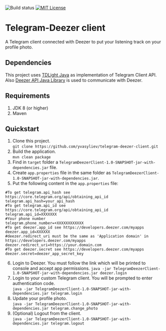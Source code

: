 ![Build status](https://github.com/yvasyliev/telegram-deezer-client/actions/workflows/build-maven-project.yml/badge.svg?branch=main)
[![MIT License](http://img.shields.io/badge/license-MIT-blue.svg?style=flat)](https://github.com/yvasyliev/telegram-deezer-client/blob/main/LICENSE)
# Telegram-Deezer client
A Telegram client connected with Deezer to put your listening track on your profile photo.

## Dependencies
This project uses [TDLight Java](https://github.com/tdlight-team/tdlight-java) as implementation of Telegram Client API.<br/>
Also [Deezer API Java Library](https://github.com/yvasyliev/deezer-api) is used to communicate with Deezer.
## Requirements
1. JDK 8 (or higher)
2. Maven

## Quickstart
1. Clone this project.<br/>
   `git clone https://github.com/yvasyliev/telegram-deezer-client.git`
2. Build the application.<br/>
   `mvn clean package`
3. Find in `target` folder a `TelegramDeezerClient-1.0-SNAPSHOT-jar-with-dependencies.jar` file.<br/>
4. Create `app.properties` file in the same folder as `TelegramDeezerClient-1.0-SNAPSHOT-jar-with-dependencies.jar`.<br/>
5. Put the following content in the `app.properties` file:<br/>
```properties
#To get telegram.api_hash see https://core.telegram.org/api/obtaining_api_id
telegram.api_hash=your_api_hash
#To get telegram.api_id see https://core.telegram.org/api/obtaining_api_id
telegram.api_id=XXXXXXX
#Your phone number
telegram.phone_number=+XXXXXXXXXXXX
#To get deezer.app_id see https://developers.deezer.com/myapps
deezer.app_id=XXXXXX
#deezer.redirect_uri must be the same as 'Application domain' in https://developers.deezer.com/myapps
deezer.redirect_uri=https://your.domain.com
#To get deezer.secret see https://developers.deezer.com/myapps
deezer.secret=deezer_app_secret_key
```
6. Login to Deezer. You must follow the link which will be printed to console and accept app permissions.
   `java -jar TelegramDeezerClient-1.0-SNAPSHOT-jar-with-dependencies.jar deezer.login`
7. Login to your custom Telegram client. You will be prompted to enter authentication code.<br/>
   `java -jar TelegramDeezerClient-1.0-SNAPSHOT-jar-with-dependencies.jar telegram.login`
8. Update your profile photo.<br/>
   `java -jar TelegramDeezerClient-1.0-SNAPSHOT-jar-with-dependencies.jar telegram.change_photo`
9. (Optional) Logout from the client.<br/>
   `java -jar TelegramDeezerClient-1.0-SNAPSHOT-jar-with-dependencies.jar telegram.logout`